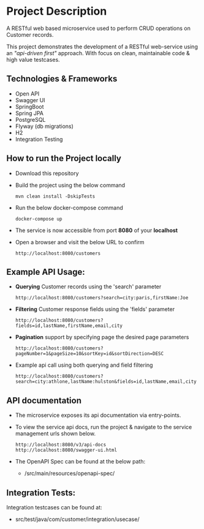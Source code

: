 # Project Description
A RESTful web based microservice used to perform CRUD operations on Customer records.

This project demonstrates the development of a RESTful web-service using an _"api-driven first"_ approach.
With focus on clean, maintainable code & high value testcases.

## Technologies & Frameworks

- Open API
- Swagger UI
- SpringBoot
- Spring JPA
- PostgreSQL
- Flyway (db migrations)
- H2 
- Integration Testing

## How to run the Project locally
 -  Download this repository 
 -  Build the project using the below command
    ```
    mvn clean install -DskipTests
    ```
 -  Run the below docker-compose command
    ```
    docker-compose up
    ```    
 - The service is now accessible from port <b>8080</b> of your <b>localhost</b>
   

 - Open a browser and visit the below URL to confirm
    ```
    http://localhost:8080/customers
    ```

## Example API Usage:

 - <b>Querying</b> Customer records using the 'search' parameter
    ```
    http://localhost:8080/customers?search=city:paris,firstName:Joe
    ```
- <b>Filtering</b> Customer response fields using the 'fields' parameter
    ```
    http://localhost:8080/customers?fields=id,lastName,firstName,email,city
    ```
- <b>Pagination</b> support by specifying page the desired page parameters
    ```
    http://localhost:8080/customers?pageNumber=1&pageSize=10&sortKey=id&sortDirection=DESC
    ```
- Example api call using both querying and field filtering 
    ```
    http://localhost:8080/customers?search=city:athlone,lastName:hulston&fields=id,lastName,email,city
    ```

## API documentation
  -  The microservice exposes its api documentation via entry-points.
  -  To view the service api docs, run the project & navigate to the service management urls shown below.
      ```   
     http://localhost:8080/v3/api-docs 
     http://localhost:8080/swagger-ui.html
     ```


- The OpenAPI Spec can be found at the below path: 

  -  /src/main/resources/openapi-spec/


## Integration Tests:
Integration testcases can be found at:

 -   src/test/java/com/customer/integration/usecase/


<!-- 

docker pull postgres:11
docker run --name dev-postgres -p 5432:5432 -e POSTGRES_PASSWORD=mysecretpassword -d postgres:11
# CREATE db coursedb
docker exec dev-postgres psql -U postgres -c"CREATE DATABASE coursedb" postgres

C:\Users\Dave> docker exec dev-postgres psql -U postgres -c"DROP DATABASE mydb" postgres
DROP DATABASE
C:\Users\Dave> docker exec dev-postgres psql -U postgres -c"CREATE DATABASE mydb" postgres
CREATE DATABASE

## Example API Usage:
http://localhost:8080/customers?search=city:paris,firstName:Joe
http://localhost:8080/customers?fields=id,lastName,firstName,email,city
http://localhost:8080/customers?pageNumber=1&pageSize=10&sortKey=id&sortDirection=DESC

http://localhost:8080/customers?search=city:athlone,lastName:hulston&fields=id,lastName,email,city

## Deployment

OS X, Windows, Linux:
    
```
>> mvn clean install 
>> skaffold run
```

## Frameworks used
- build
  - maven, maven code generator
- db
  - jpa, h2, RDBMS 
- utils
  - model-mapper
- doc generation
  - open-api spec, swagger ui
- test :
  - Integration Testing
    - @SpringBootTest 
  - Contract Testing
    - Spring Cloud Contract 
    
## Additional info 
 - api docs are automatically generated from the OpenAPI specification.
 - controller models and interfaces are generated from the OpenAPI spec, allowing them to be introduced in the code base.
    - by integrating the generated controller interfaces and response models, the code must always align to the behaviour outlined in the openapi specification.  
    - now, the OpenAPI spec is _"the single source of truth"_ in terms of the behaviour of the microservice.
    - this solves the production problem of changes in api's not being reflected in the microservice documentation. 

 - NB: for integration testing, Flux TestWebClient was used in favour of RestTemplate(soon to be deprecated).

## Development setup

To generate the required sources, build the project using the below command

```sh
>> mvn clean install 
```

## Release History

* 0.1.0
    * Introduced OpenAPI Spec
    * Introduced @SpringBootTest integration tests
* 0.0.1
    * Initial Release

 -->
